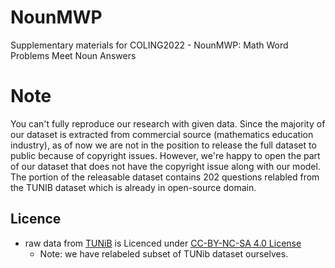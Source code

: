 # NounMWP
Supplementary materials for COLING2022 - NounMWP: Math Word Problems Meet Noun Answers

# Note
You can't fully reproduce our research with given data.
Since the majority of our dataset is extracted from commercial source (mathematics education industry), as of now we are not in the position to release the full dataset to public because of copyright issues. 
However, we're happy to open the part of our dataset that does not have the copyright issue along with our model. 
The portion of the releasable dataset contains 202 questions relabled from the TUNIB dataset which is already in open-source domain. 

## Licence

- raw data from [TUNiB](https://github.com/tunib-ai/KMWP) is Licenced under [CC-BY-NC-SA 4.0 License](https://creativecommons.org/licenses/by-nc-sa/4.0/deed.ko)
  - Note: we have relabeled subset of TUNib dataset ourselves.
